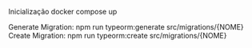 Inicialização
docker compose up

Generate Migration: npm run typeorm:generate src/migrations/{NOME}
Create Migration: npm run typeorm:create src/migrations/{NOME}
